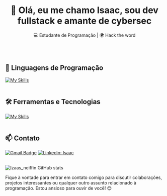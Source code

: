 <h1 align="center">👋 Olá, eu me chamo Isaac, sou dev fullstack e amante de cybersec</h1>

<p align="center">
  💻 Estudante de Programação | 🌍 Hack the word
</p><br><br>


## 🚀 Linguagens de Programação
[![My Skills](https://skillicons.dev/icons?i=python,js,c,ts,bash)](https://skillicons.dev)<br><br>

## 🛠️ Ferramentas e Tecnologias
[![My Skills](https://skillicons.dev/icons?i=vscode,react,css,postgres,debian,git,github,linux,nodejs,npm,aws,html,nestjs,netlify,nextjs,nginx)](https://skillicons.dev)<br><br>

## 📫 Contato

[![Gmail Badge](https://img.shields.io/badge/-{SeuEmail}-006bed?style=flat-square&logo=Gmail&logoColor=white&link=mailto:{SeuEmail})](mailto:{SeuEmail})
[![Linkedin: Isaac](https://img.shields.io/badge/-Isaac-blue?style=flat-square&logo=Linkedin&logoColor=white&link=https://www.linkedin.com/in/isaac-gabriel-alves-lino-004067226/)](https://www.linkedin.com/in/isaac-gabriel-alves-lino-004067226/)
 <br><br>


![Izaas_neiffin GitHub stats](https://github-readme-stats.vercel.app/api?username=isaacneiff&show_icons=true&theme=radical)

Fique à vontade para entrar em contato comigo para discutir colaborações, projetos interessantes ou qualquer outro assunto relacionado à programação. Estou ansioso para ouvir de você! 😊 <br><br>

